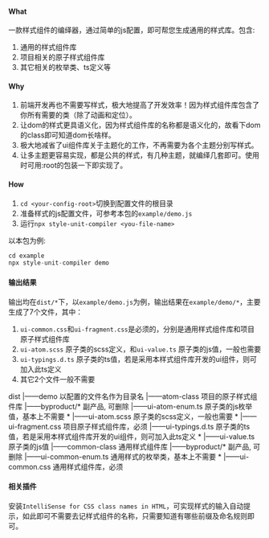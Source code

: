 #### What

一款样式组件的编绎器，通过简单的js配置，即可帮您生成通用的样式库。包含:
1. 通用的样式组件库
2. 项目相关的原子样式组件库
3. 其它相关的枚举类、ts定义等

#### Why

1. 前端开发再也不需要写样式，极大地提高了开发效率！因为样式组件库包含了你所有需要的类（除了动画和定位）。
2. 让dom的样式更具语义化，因为样式组件库的名称都是语义化的，故看下dom的class即可知道dom长啥样。
3. 极大地减省了ui组件库关于主题化的工作，不再需要为各个主题分别写样式。
4. 让多主题更容易实现，都是公共的样式，有几种主题，就编绎几套即可。使用时可用:root的包装一下即实现了。

#### How

1. `cd <your-config-root>`切换到配置文件的根目录
2. 准备样式的js配置文件，可参考本包的`example/demo.js`
3. 运行`npx style-unit-compiler <you-file-name>`

以本包为例:

```ts
cd example
npx style-unit-compiler demo

```

#### 输出结果
 输出均在`dist/*`下，以`example/demo.js`为例，输出结果在`example/demo/*`，主要生成了7个文件，其中：
 1. `ui-common.css`和`ui-fragment.css`是必须的，分别是通用样式组件库和项目原子样式组件库
 2. `ui-atom.scss` 原子类的scss定义，和`ui-value.ts` 原子类的js值，一般也需要
 3. `ui-typings.d.ts`  原子类的ts值，若是采用本样式组件库开发的ui组件，则可加入此ts定义
 4. 其它2个文件一般不需要

dist
    |——demo 以配置的文件名作为目录名
        |——atom-class 项目的原子样式组件库
            |——byproduct/* 副产品, 可删除
            |——ui-atom-enum.ts 原子类的js枚举值，基本上不需要
        *    |——ui-atom.scss 原子类的scss定义，一般也需要
        *    |——ui-fragment.css 项目原子样式组件库，必须
            |——ui-typings.d.ts 原子类的ts值，若是采用本样式组件库开发的ui组件，则可加入此ts定义
        *    |——ui-value.ts 原子类的js值
        |——common-class 通用样式组件库
            |——byproduct/* 副产品, 可删除
            |——ui-common-enum.ts 通用样式的枚举类，基本上不需要
        *    |——ui-common.css 通用样式组件库，必须

#### 相关插件

安装`IntelliSense for CSS class names in HTML`，可实现样式的输入自动提示，如此即可不需要去记样式组件的名称，只需要知道有哪些前缀及命名规则即可。
